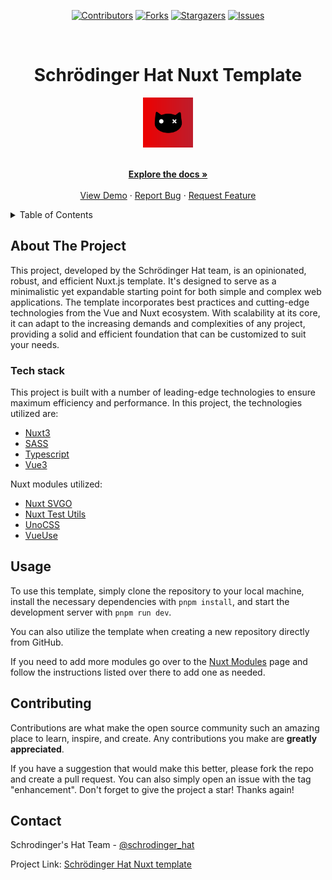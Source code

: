 <div align='center'>

[![Contributors][contributors-shield]][contributors-url]
[![Forks][forks-shield]][forks-url]
[![Stargazers][stars-shield]][stars-url]
[![Issues][issues-shield]][issues-url]

</div>

<!-- PROJECT LOGO -->
<br />
<div align="center">
  <h1>Schrödinger Hat Nuxt Template</h1>

  <a href="https://github.com/Schrodinger-Hat/template">
    <img src="assets/svg/sh-logo.svg" alt="Logo" width="80" height="80">
  </a>

  <p align="center">
    <br />
    <a href="https://github.com/Schrodinger-Hat/template/blob/main/README.md"><strong>Explore the docs »</strong></a>
    <br />
    <br />
    <a href="https://www.schrodinger-hat.it/">View Demo</a>
    ·
    <a href="https://github.com/Schrodinger-Hat/Template/issues">Report Bug</a>
    ·
    <a href="https://github.com/Schrodinger-Hat/Template/issues">Request Feature</a>
  </p>
</div>

<!-- TABLE OF CONTENTS -->
<details>
  <summary>Table of Contents</summary>
  <ol>
    <li>
      <a href="#about-the-project">About The Project</a>
      <ul>
        <li><a href="#tech-stack">Built With</a></li>
      </ul>
    </li>
    <li><a href="#usage">Usage</a></li>
    <li><a href="#contributing">Contributing</a></li>
    <li><a href="#contact">Contact</a></li>
  </ol>
</details>

<!-- ABOUT THE PROJECT -->

## About The Project

This project, developed by the Schrödinger Hat team, is an opinionated, robust, and efficient Nuxt.js template. It's designed to serve as a minimalistic yet expandable starting point for both simple and complex web applications. The template incorporates best practices and cutting-edge technologies from the Vue and Nuxt ecosystem. With scalability at its core, it can adapt to the increasing demands and complexities of any project, providing a solid and efficient foundation that can be customized to suit your needs.

### Tech stack

This project is built with a number of leading-edge technologies to ensure maximum efficiency and performance.
In this project, the technologies utilized are:

- [Nuxt3](https://nuxt.com/)
- [SASS](https://sass-lang.com/)
- [Typescript](https://www.typescriptlang.org/)
- [Vue3](https://vuejs.org/)

Nuxt modules utilized:
- [Nuxt SVGO](https://nuxt.com/modules/nuxt-svgo)
- [Nuxt Test Utils](https://github.com/nuxt/test-utils)
- [UnoCSS](https://nuxt.com/modules/unocss)
- [VueUse](https://nuxt.com/modules/vueuse)

## Usage

To use this template, simply clone the repository to your local machine, install the necessary dependencies with `pnpm install`, and start the development server with `pnpm run dev`.

You can also utilize the template when creating a new repository directly from GitHub.

If you need to add more modules go over to the [Nuxt Modules](https://nuxt.com/modules) page and follow the instructions listed over there to add one as needed.

## Contributing

Contributions are what make the open source community such an amazing place to learn, inspire, and create. Any contributions you make are **greatly appreciated**.

If you have a suggestion that would make this better, please fork the repo and create a pull request. You can also simply open an issue with the tag "enhancement".
Don't forget to give the project a star! Thanks again!

<!-- CONTACT -->

## Contact

Schrodinger's Hat Team - [@schrodinger_hat](mailto:schrodinger.hat.show@gmail.com)

Project Link: [Schrödinger Hat Nuxt template](https://github.com/Schrodinger-Hat/sh-nuxt-template)

<!-- MARKDOWN LINKS & IMAGES -->
<!-- https://www.markdownguide.org/basic-syntax/#reference-style-links -->

[contributors-shield]: https://img.shields.io/github/contributors/Schrodinger-Hat/sh-nuxt-template.svg?style=for-the-badge
[contributors-url]: https://github.com/Schrodinger-Hat/sh-nuxt-template/graphs/contributors
[forks-shield]: https://img.shields.io/github/forks/Schrodinger-Hat/sh-nuxt-template.svg?style=for-the-badge
[forks-url]: https://github.com/Schrodinger-Hat/sh-nuxt-template/network/members
[stars-shield]: https://img.shields.io/github/stars/Schrodinger-Hat/sh-nuxt-template?style=for-the-badge
[stars-url]: https://github.com/Schrodinger-Hat/sh-nuxt-template/stargazers
[issues-shield]: https://img.shields.io/github/issues/Schrodinger-Hat/sh-nuxt-template.svg?style=for-the-badge
[issues-url]: https://github.com/Schrodinger-Hat/sh-nuxt-template/issues
